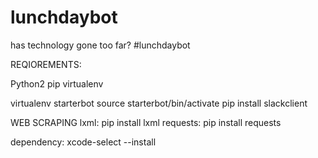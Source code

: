 # lunchdaybot
has technology gone too far? #lunchdaybot

REQIOREMENTS:

Python2
pip
virtualenv


virtualenv starterbot
source starterbot/bin/activate
pip install slackclient



WEB SCRAPING
   lxml: pip install lxml
   requests: pip install requests

   dependency: xcode-select --install
